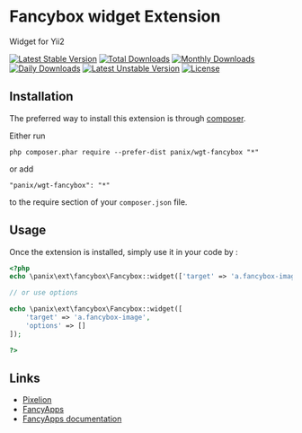 Fancybox widget Extension
===========
Widget for Yii2

[![Latest Stable Version](https://poser.pugx.org/panix/wgt-fancybox/v/stable)](https://packagist.org/packages/panix/wgt-fancybox)
[![Total Downloads](https://poser.pugx.org/panix/wgt-fancybox/downloads)](https://packagist.org/packages/panix/wgt-fancybox)
[![Monthly Downloads](https://poser.pugx.org/panix/wgt-fancybox/d/monthly)](https://packagist.org/packages/panix/wgt-fancybox)
[![Daily Downloads](https://poser.pugx.org/panix/wgt-fancybox/d/daily)](https://packagist.org/packages/panix/wgt-fancybox)
[![Latest Unstable Version](https://poser.pugx.org/panix/wgt-fancybox/v/unstable)](https://packagist.org/packages/panix/wgt-fancybox)
[![License](https://poser.pugx.org/panix/wgt-fancybox/license)](https://packagist.org/packages/panix/wgt-fancybox)

Installation
------------

The preferred way to install this extension is through [composer](http://getcomposer.org/download/).

Either run

```
php composer.phar require --prefer-dist panix/wgt-fancybox "*"
```

or add

```
"panix/wgt-fancybox": "*"
```

to the require section of your `composer.json` file.

Usage
-----

Once the extension is installed, simply use it in your code by :

```php
<?php
echo \panix\ext\fancybox\Fancybox::widget(['target' => 'a.fancybox-image']);

// or use options

echo \panix\ext\fancybox\Fancybox::widget([
    'target' => 'a.fancybox-image',
    'options' => []
]);

?>
```

Links
-----
- [Pixelion](http://pixelion.com.ua/)
- [FancyApps](http://www.fancyapps.com/)
- [FancyApps documentation](https://fancyapps.com/fancybox/3/docs)

